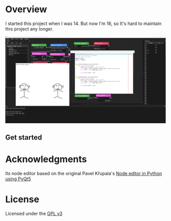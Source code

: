 # Overview
I started this project when I was 14.
But now I'm 16, so It's hard to maintain this project any longer.

![screenshot](./screenshot.png)

## Get started

# Acknowledgments
Its node editor based on the original Pavel Křupala's 
[Node editor in Python using PyQt5](https://gitlab.com/pavel.krupala/pyqt-node-editor-tutorials)


# License
Licensed under the [GPL v3](https://www.gnu.org/licenses/gpl.html)
